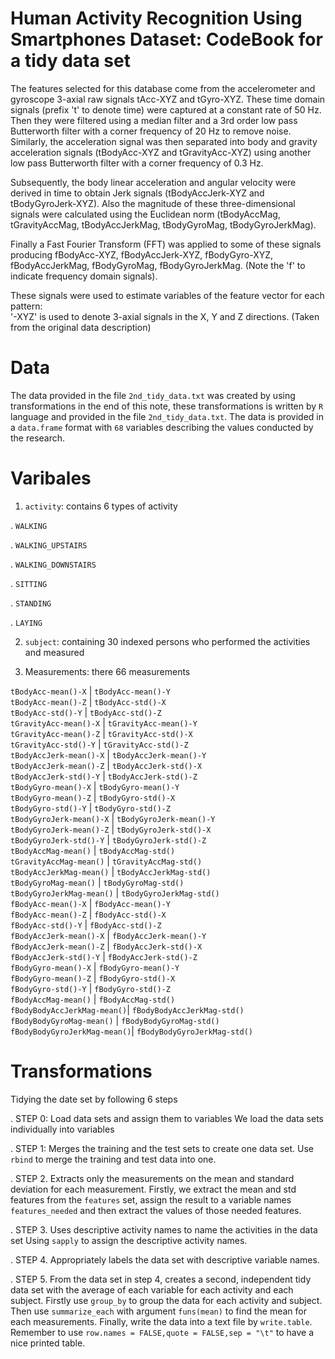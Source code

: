 # Human Activity Recognition Using Smartphones Dataset: CodeBook for a tidy data set



The features selected for this database come from the accelerometer and gyroscope 3-axial raw signals tAcc-XYZ and tGyro-XYZ. These time domain signals (prefix 't' to denote time) were captured at a constant rate of 50 Hz. Then they were filtered using a median filter and a 3rd order low pass Butterworth filter with a corner frequency of 20 Hz to remove noise. Similarly, the acceleration signal was then separated into body and gravity acceleration signals (tBodyAcc-XYZ and tGravityAcc-XYZ) using another low pass Butterworth filter with a corner frequency of 0.3 Hz. 

Subsequently, the body linear acceleration and angular velocity were derived in time to obtain Jerk signals (tBodyAccJerk-XYZ and tBodyGyroJerk-XYZ). Also the magnitude of these three-dimensional signals were calculated using the Euclidean norm (tBodyAccMag, tGravityAccMag, tBodyAccJerkMag, tBodyGyroMag, tBodyGyroJerkMag). 

Finally a Fast Fourier Transform (FFT) was applied to some of these signals producing fBodyAcc-XYZ, fBodyAccJerk-XYZ, fBodyGyro-XYZ, fBodyAccJerkMag, fBodyGyroMag, fBodyGyroJerkMag. (Note the 'f' to indicate frequency domain signals). 

These signals were used to estimate variables of the feature vector for each pattern:  
'-XYZ' is used to denote 3-axial signals in the X, Y and Z directions.
(Taken from the original data description)


# Data
The data provided in the file `2nd_tidy_data.txt` was created by using transformations in the end of this note, these transformations is written by `R` language and provided in the file `2nd_tidy_data.txt`. The data is provided in a `data.frame` format with `68` variables describing the values conducted by the research.

# Varibales
1. `activity`: contains 6 types of activity

. `WALKING`

. `WALKING_UPSTAIRS`

. `WALKING_DOWNSTAIRS`

. `SITTING`

. `STANDING`

. `LAYING`


2. `subject`: containing 30 indexed persons who performed the activities and measured

3. Measurements: there 66 measurements 

  `tBodyAcc-mean()-X`      |     `tBodyAcc-mean()-Y`          
 `tBodyAcc-mean()-Z`       |   `tBodyAcc-std()-X`           
 `tBodyAcc-std()-Y`        |    `tBodyAcc-std()-Z`           
 `tGravityAcc-mean()-X`    |    `tGravityAcc-mean()-Y`       
 `tGravityAcc-mean()-Z`    |    `tGravityAcc-std()-X`        
 `tGravityAcc-std()-Y`     |    `tGravityAcc-std()-Z`        
 `tBodyAccJerk-mean()-X`   |    `tBodyAccJerk-mean()-Y`      
 `tBodyAccJerk-mean()-Z`   |    `tBodyAccJerk-std()-X`       
 `tBodyAccJerk-std()-Y`    |    `tBodyAccJerk-std()-Z`       
 `tBodyGyro-mean()-X`      |    `tBodyGyro-mean()-Y`         
 `tBodyGyro-mean()-Z`      |    `tBodyGyro-std()-X`          
 `tBodyGyro-std()-Y`       |    `tBodyGyro-std()-Z`          
 `tBodyGyroJerk-mean()-X`  |    `tBodyGyroJerk-mean()-Y`     
 `tBodyGyroJerk-mean()-Z`  |    `tBodyGyroJerk-std()-X`      
 `tBodyGyroJerk-std()-Y`   |    `tBodyGyroJerk-std()-Z`      
 `tBodyAccMag-mean()`      |    `tBodyAccMag-std()`          
 `tGravityAccMag-mean()`   |    `tGravityAccMag-std()`       
 `tBodyAccJerkMag-mean()`  |    `tBodyAccJerkMag-std()`      
 `tBodyGyroMag-mean()`     |    `tBodyGyroMag-std()`         
 `tBodyGyroJerkMag-mean()` |    `tBodyGyroJerkMag-std()`     
 `fBodyAcc-mean()-X`       |    `fBodyAcc-mean()-Y`          
 `fBodyAcc-mean()-Z`       |    `fBodyAcc-std()-X`           
 `fBodyAcc-std()-Y`        |    `fBodyAcc-std()-Z`           
 `fBodyAccJerk-mean()-X`   |    `fBodyAccJerk-mean()-Y`      
 `fBodyAccJerk-mean()-Z`   |    `fBodyAccJerk-std()-X`       
 `fBodyAccJerk-std()-Y`    |    `fBodyAccJerk-std()-Z`       
 `fBodyGyro-mean()-X`      |    `fBodyGyro-mean()-Y`         
 `fBodyGyro-mean()-Z`      |    `fBodyGyro-std()-X`          
 `fBodyGyro-std()-Y`       |    `fBodyGyro-std()-Z`          
 `fBodyAccMag-mean()`      |    `fBodyAccMag-std()`          
 `fBodyBodyAccJerkMag-mean()`|  `fBodyBodyAccJerkMag-std()`  
 `fBodyBodyGyroMag-mean()`   |  `fBodyBodyGyroMag-std()`     
 `fBodyBodyGyroJerkMag-mean()`| `fBodyBodyGyroJerkMag-std()` 

# Transformations
Tidying the date set by following 6 steps

. STEP 0: Load data sets and assign them to variables
We load the data sets individually into variables

. STEP 1: Merges the training and the test sets to create one data set.
Use `rbind` to merge the training and test data into one.

. STEP 2. Extracts only the measurements on the mean and standard deviation for each measurement.
Firstly, we extract the mean and std features from the `features` set, assign the result to a variable 
names `features_needed` and then extract the values of those needed features.

. STEP 3. Uses descriptive activity names to name the activities in the data set
Using `sapply` to assign the descriptive activity names.

. STEP 4. Appropriately labels the data set with descriptive variable names.

. STEP 5. From the data set in step 4, creates a second, independent tidy data set 
         with the average of each variable for each activity and each subject.
Firstly use `group_by` to group the data for each activity and subject. Then use `summarize_each` with argument `funs(mean)` to 
find the mean for each measurements. Finally, write the data into a text file by `write.table`. 
Remember to use `row.names = FALSE,quote = FALSE,sep = "\t"` to have a nice printed table.
